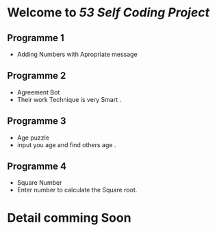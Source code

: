 # Welcome to ***53 Self Coding Project*** 

## Programme 1 
- Adding Numbers with Apropriate message

## Programme 2
- Agreement Bot 
- Their work Technique is very Smart .

## Programme 3
- Age puzzle 
- input you age and find others age .

## Programme 4
- Square Number 
- Enter number to calculate the Square root. 

# Detail comming Soon